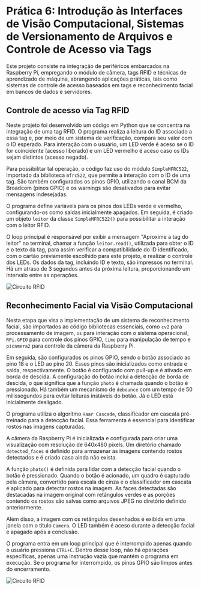 # Prática 6: Introdução às Interfaces de Visão Computacional, Sistemas de Versionamento de Arquivos e Controle de Acesso via Tags

Este projeto consiste na integração de periféricos embarcados na Raspberry Pi, empregando o módulo de câmera, tags RFID e técnicas de aprendizado de máquina, abrangendo aplicações práticas, tais como sistemas de controle de acesso baseados em tags e reconhecimento facial em bancos de dados e servidores.

## Controle de acesso via Tag RFID

Neste projeto foi desenvolvido um código em Python que se concentra na integração de uma tag RFID. O programa realiza a leitura do ID associado a essa tag e, por meio de um sistema de verificação, compara seu valor com o ID esperado. Para interação com o usuário, um LED verde é aceso se o ID for coincidente (acesso liberado) e um LED vermelho é aceso caso os IDs sejam distintos (acesso negado).

Para possibilitar tal operação, o código faz uso do módulo ```SimpleMFRC522```, importado da biblioteca ```mfrc522```, que permite a interação com o ID de uma tag. São também configurados os pinos GPIO, utilizando o canal BCM da Broadcom (pinos GPIO) e os warnings são desativados para evitar mensagens indesejadas.

O programa define variáveis para os pinos dos LEDs verde e vermelho, configurando-os como saídas inicialmente apagados. Em seguida, é criado um objeto ```leitor``` da classe ```SimpleMFRC522()``` para possibilitar a interação com o leitor RFID.

O loop principal é responsável por exibir a mensagem "Aproxime a tag do leitor" no terminal, chamar a função ```leitor.read()```, utilizada para obter o ID e o texto da tag, para assim verificar a compatibilidade do ID identificado, com o cartão previamente escolhido para este projeto, e realizar o controle dos LEDs. Os dados da tag, incluindo ID e texto, são impressos no terminal. Há um atraso de 3 segundos antes da próxima leitura, proporcionando um intervalo entre as operações.

![Circuito RFID](https://raw.githubusercontent.com/johnny-ferraz/SEL0337/main/Pr%C3%A1tica%206/Imagens/RFID.jpg)

## Reconhecimento Facial via Visão Computacional

Nesta etapa que visa a implementação de um sistema de reconhecimento facial, são importados ao código bibliotecas essenciais, como ```cv2``` para processamento de imagem, ```os``` para interação com o sistema operacional, ```RPi.GPIO``` para controle dos pinos GPIO, ```time``` para manipulação de tempo e ```picamera2``` para controle da câmera da Raspberry Pi.

Em seguida, são configurados os pinos GPIO, sendo o botão associado ao pino 18 e o LED ao pino 20. Esses pinos são inicializados como entrada e saída, respectivamente. O botão é configurado com pull-up e é ativado em borda de descida. A configuração do botão inclui a detecção de borda de descida, o que significa que a função ```photo``` é chamada quando o botão é pressionado. Há também um mecanismo de `debounce` com um tempo de 50 milissegundos para evitar leituras instáveis do botão. Já o LED está inicialmente desligado.

O programa utiliza o algoritmo `Haar Cascade`, classificador em cascata pré-treinado para a detecção facial. Essa ferramenta é essencial para identificar rostos nas imagens capturadas.

A câmera da Raspberry Pi é inicializada e configurada para criar uma visualização com resolução de 640x480 pixels. Um diretório chamado ```detected_faces``` é definido para armazenar as imagens contendo rostos detectados e é criado caso ainda não exista.

A função ```photo()``` é definida para lidar com a detecção facial quando o botão é pressionado. Quando o botão é acionado, um quadro é capturado pela câmera, convertido para escala de cinza e o classificador em cascata é aplicado para detectar rostos na imagem. As faces detectadas são destacadas na imagem original com retângulos verdes e as porções contendo os rostos são salvas como arquivos JPEG no diretório definido anteriormente.

Além disso, a imagem com os retângulos desenhados é exibida em uma janela com o título ```Camera```. O LED também é aceso durante a detecção facial e apagado após a conclusão.

O programa entra em um loop principal que é interrompido apenas quando o usuário pressiona `CTRL+C`. Dentro desse loop, não há operações específicas, apenas uma instrução vazia que mantém o programa em execução. Se o programa for interrompido, os pinos GPIO são limpos antes do encerramento.

![Circuito RFID](https://raw.githubusercontent.com/johnny-ferraz/SEL0337/main/Pr%C3%A1tica%206/Imagens/C%C3%A2mera.jpg)
